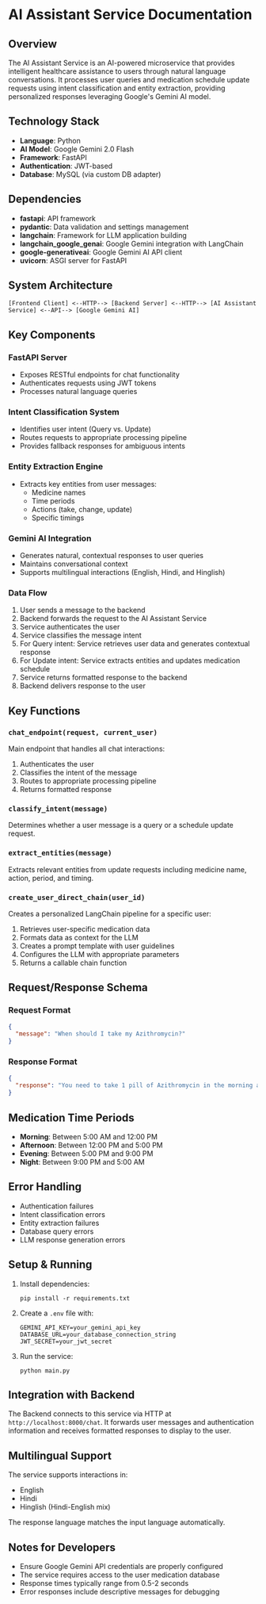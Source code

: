 # AI Assistant Service Documentation

## Overview
The AI Assistant Service is an AI-powered microservice that provides intelligent healthcare assistance to users through natural language conversations. It processes user queries and medication schedule update requests using intent classification and entity extraction, providing personalized responses leveraging Google's Gemini AI model.

## Technology Stack
- **Language**: Python
- **AI Model**: Google Gemini 2.0 Flash
- **Framework**: FastAPI
- **Authentication**: JWT-based
- **Database**: MySQL (via custom DB adapter)

## Dependencies
- **fastapi**: API framework
- **pydantic**: Data validation and settings management
- **langchain**: Framework for LLM application building
- **langchain_google_genai**: Google Gemini integration with LangChain
- **google-generativeai**: Google Gemini AI API client
- **uvicorn**: ASGI server for FastAPI

## System Architecture
```
[Frontend Client] <--HTTP--> [Backend Server] <--HTTP--> [AI Assistant Service] <--API--> [Google Gemini AI]
```

## Key Components

### FastAPI Server
- Exposes RESTful endpoints for chat functionality
- Authenticates requests using JWT tokens
- Processes natural language queries

### Intent Classification System
- Identifies user intent (Query vs. Update)
- Routes requests to appropriate processing pipeline
- Provides fallback responses for ambiguous intents

### Entity Extraction Engine
- Extracts key entities from user messages:
  - Medicine names
  - Time periods
  - Actions (take, change, update)
  - Specific timings

### Gemini AI Integration
- Generates natural, contextual responses to user queries
- Maintains conversational context
- Supports multilingual interactions (English, Hindi, and Hinglish)

### Data Flow
1. User sends a message to the backend
2. Backend forwards the request to the AI Assistant Service
3. Service authenticates the user
4. Service classifies the message intent
5. For Query intent: Service retrieves user data and generates contextual response
6. For Update intent: Service extracts entities and updates medication schedule
7. Service returns formatted response to the backend
8. Backend delivers response to the user

## Key Functions

### `chat_endpoint(request, current_user)`
Main endpoint that handles all chat interactions:
1. Authenticates the user
2. Classifies the intent of the message
3. Routes to appropriate processing pipeline
4. Returns formatted response

### `classify_intent(message)`
Determines whether a user message is a query or a schedule update request.

### `extract_entities(message)`
Extracts relevant entities from update requests including medicine name, action, period, and timing.

### `create_user_direct_chain(user_id)`
Creates a personalized LangChain pipeline for a specific user:
1. Retrieves user-specific medication data
2. Formats data as context for the LLM
3. Creates a prompt template with user guidelines
4. Configures the LLM with appropriate parameters
5. Returns a callable chain function

## Request/Response Schema

### Request Format
```json
{
  "message": "When should I take my Azithromycin?"
}
```

### Response Format
```json
{
  "response": "You need to take 1 pill of Azithromycin in the morning after breakfast."
}
```

## Medication Time Periods
- **Morning**: Between 5:00 AM and 12:00 PM
- **Afternoon**: Between 12:00 PM and 5:00 PM
- **Evening**: Between 5:00 PM and 9:00 PM
- **Night**: Between 9:00 PM and 5:00 AM

## Error Handling
- Authentication failures
- Intent classification errors
- Entity extraction failures
- Database query errors
- LLM response generation errors

## Setup & Running
1. Install dependencies:
   ```
   pip install -r requirements.txt
   ```

2. Create a `.env` file with:
   ```
   GEMINI_API_KEY=your_gemini_api_key
   DATABASE_URL=your_database_connection_string
   JWT_SECRET=your_jwt_secret
   ```

3. Run the service:
   ```
   python main.py
   ```

## Integration with Backend
The Backend connects to this service via HTTP at `http://localhost:8000/chat`. It forwards user messages and authentication information and receives formatted responses to display to the user.

## Multilingual Support
The service supports interactions in:
- English
- Hindi
- Hinglish (Hindi-English mix)

The response language matches the input language automatically.

## Notes for Developers
- Ensure Google Gemini API credentials are properly configured
- The service requires access to the user medication database
- Response times typically range from 0.5-2 seconds
- Error responses include descriptive messages for debugging 